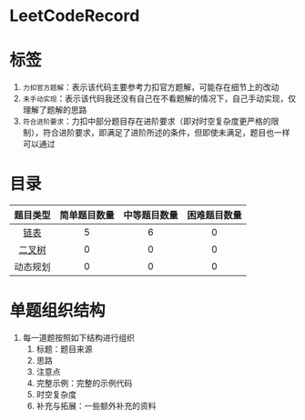# LeetCodeRecord
# 标签
1. ```力扣官方题解```：表示该代码主要参考力扣官方题解，可能存在细节上的改动
2. ```未手动实现```：表示该代码我还没有自己在不看题解的情况下，自己手动实现，仅理解了题解的思路
3. ```符合进阶要求```：力扣中部分题目存在进阶要求（即对时空复杂度更严格的限制），符合进阶要求，即满足了进阶所述的条件，但即使未满足，题目也一样可以通过

# 目录
|                           题目类型                           | 简单题目数量 | 中等题目数量 | 困难题目数量 |
| :----------------------------------------------------------: | :----------: | :----------: | :----------: |
| [链表](https://github.com/Eternaldeath/LeetCodeRecord/blob/master/List.md) |      5       |      6       |      0       |
| [二叉树](https://github.com/Eternaldeath/LeetCodeRecord/blob/master/Binary_tree.md) |      0       |      0       |      0       |
|                           动态规划                           |      0       |      0       |      0       |

# 单题组织结构

1. 每一道题按照如下结构进行组织
   1. 标题：题目来源
   2. 思路
   3. 注意点
   4. 完整示例：完整的示例代码
   5. 时空复杂度
   6. 补充与拓展：一些额外补充的资料
